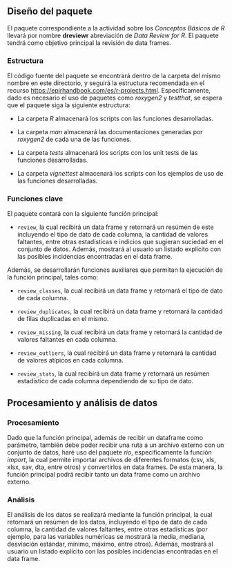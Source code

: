 ## Diseño del paquete

El paquete correspondiente a la actividad sobre los *Conceptos Básicos de R* llevará por nombre **dreviewr** abreviación de *Data Review for R*. El paquete tendrá como objetivo principal la revisión de data frames.

### Estructura

El código fuente del paquete se encontrará dentro de la carpeta del mismo nombre en este directorio, y seguirá la estructura recomendada en el recurso https://epirhandbook.com/es/r-projects.html. Específicamente, dado es necesario el uso de paquetes como *roxygen2* y *testthat*, se espera que el paquete siga la siguiente estructura:

- La carpeta *R* almacenará los scripts con las funciones desarrolladas.

- La carpeta *man* almacenará las documentaciones generadas por *roxygen2* de cada una de las funciones.

- La carpeta *tests* almacenará los scripts con los unit tests de las funciones desarrolladas.

- La carpeta *vignettest* almacenará los scripts con los ejemplos de uso de las funciones desarrolladas.

### Funciones clave

El paquete contará con la siguiente función principal:

- `review`, la cual recibirá un data frame y retornará un resúmen de este incluyendo el tipo de dato de cada columna, la cantidad de valores faltantes, entre otras estadísticas e indicios que sugieran suciedad en el conjunto de datos. Además, mostrará al usuario un listado explícito con las posibles incidencias encontradas en el data frame.

Además, se desarrollarán funciones auxiliares que permitan la ejecución de la función principal, tales como:

- `review_classes`, la cual recibirá un data frame y retornará el tipo de dato de cada columna.

- `review_duplicates`, la cual recibirá un data frame y retornará la cantidad de filas duplicadas en el mismo.

- `review_missing`, la cual recibirá un data frame y retornará la cantidad de valores faltantes en cada columna.

- `review_outliers`, la cual recibirá un data frame y retornará la cantidad de valores atípicos en cada columna.

- `review_stats`, la cual recibirá un data frame y retornará un resúmen estadístico de cada columna dependiendo de su tipo de dato.

## Procesamiento y análisis de datos

### Procesamiento

Dado que la función principal, además de recibir un dataframe como parámetro, también debe poder recibir una ruta a un archivo externo con un conjunto de datos, haré uso del paquete *rio*, específicamente la función *import*, la cual permite importar archivos de diferentes formatos (csv, xls, xlsx, sav, dta, entre otros) y convertirlos en data frames. De esta manera, la función principal podrá recibir tanto un data frame como un archivo externo.

### Análisis

El análisis de los datos se realizará mediante la función principal, la cual retornará un resúmen de los datos, incluyendo el tipo de dato de cada columna, la cantidad de valores faltantes, entre otras estadísticas (por ejemplo, para las variables numéricas se mostrará la media, mediana, desviación estándar, mínimo, máximo, entre otros). Además, mostrará al usuario un listado explícito con las posibles incidencias encontradas en el data frame.

